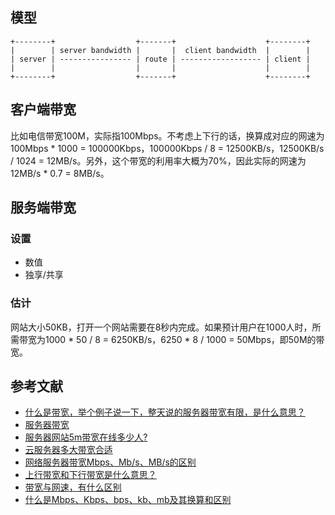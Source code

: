 ## 模型

```
+--------+                  +-------+                    +--------+
|        | server bandwidth |       |  client bandwidth  |        |
| server | ---------------- | route | ------------------ | client |
|        |                  |       |                    |        |
+--------+                  +-------+                    +--------+ 
```

## 客户端带宽

比如电信带宽100M，实际指100Mbps。不考虑上下行的话，换算成对应的网速为100Mbps * 1000 = 100000Kbps，100000Kbps / 8 = 12500KB/s，12500KB/s / 1024 = 12MB/s。另外，这个带宽的利用率大概为70%，因此实际的网速为12MB/s * 0.7 = 8MB/s。

## 服务端带宽

### 设置

- 数值
- 独享/共享

### 估计

网站大小50KB，打开一个网站需要在8秒内完成。如果预计用户在1000人时，所需带宽为1000 * 50 / 8 = 6250KB/s，6250 * 8 / 1000 = 50Mbps，即50M的带宽。

## 参考文献

- [什么是带宽，举个例子说一下，整天说的服务器带宽有限，是什么意思？](https://blog.csdn.net/ideality_hunter/article/details/77923335)
- [服务器带宽](https://blog.csdn.net/zz770750140/article/details/78170539)
- [服务器网站5m带宽在线多少人?](https://blog.csdn.net/yrx1004/article/details/80228793)
- [云服务器多大带宽合适](http://www.yiqnet.com/news/n875.html)
- [网络服务器带宽Mbps、Mb/s、MB/s的区别](https://jingyan.baidu.com/article/0964eca23e86cc8285f53685.html)
- [上行带宽和下行带宽是什么意思？](https://www.192ly.com/basic/upstream-bandwidth-and-downstream-bandwidth.html)
- [带宽与网速，有什么区别 ](https://zhidao.baidu.com/question/419540077.html)
- [什么是Mbps、Kbps、bps、kb、mb及其换算和区别](https://blog.csdn.net/u010178308/article/details/78328630)

